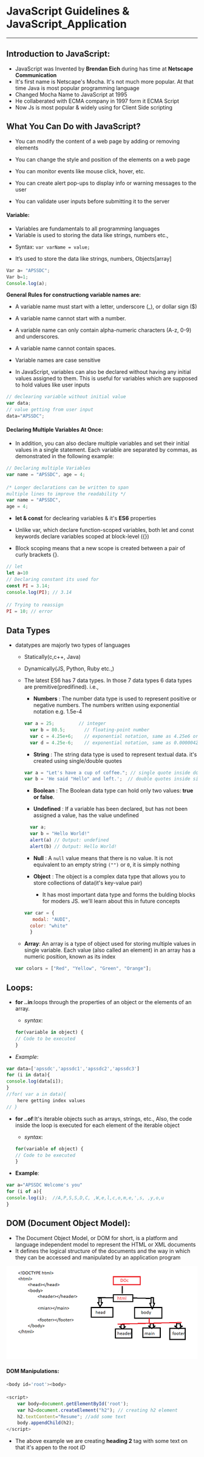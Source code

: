 # JavaScript Guidelines & JavaScript_Application
---

## Introduction to JavaScript:

+ JavaScript was Invented by **Brendan Eich** during has time at **Netscape Communication** 
+ It's first name is Netscape's Mocha. It's not much more popular. At that time Java is most popular programming language
+ Changed Mocha Name to JavaScript at 1995
+ He collaberated with ECMA company in 1997 form it ECMA Script
+ Now Js is most popular & widely using for Client Side scripting


## What You Can Do with JavaScript?

+ You can modify the content of a web page by adding or removing elements

+ You can change the style and position of the elements on a web page

+ You can monitor events like mouse click, hover, etc.

+ You can create alert pop-ups to display info or warning messages to the user

+ You can validate user inputs before submitting it to the server

#### Variable:

+ Variables are fundamentals to all programming languages
+ Variable is used to storing the data like strings, numbers etc.,

* Syntax:
```var varName = value;```

+ It’s used to store the data like strings, numbers, Objects[array]

```javascript
Var a= "APSSDC";
Var b=1;
Console.log(a);
```

**General Rules for constructiong variable names are:**

+ A variable name must start with a letter, underscore (_), or dollar sign ($)
+ A variable name cannot start with a number.
+ A variable name can only contain alpha-numeric characters (A-z, 0-9) and underscores.
+ A variable name cannot contain spaces.
+ Variable names are case sensitive 

+ In JavaScript, variables can also be declared without having any initial values assigned to them. This is useful for variables which are supposed to hold values like user inputs

```javascript
// declearing variable without initial value
var data;
// value getting from user input
data="APSSDC";
```

#### Declaring Multiple Variables At Once:

+ In addition, you can also declare multiple variables and set their initial values in a single statement. Each variable are separated by commas, as demonstrated in the following example:

```javascript
// Declaring multiple Variables
var name = "APSSDC", age = 4;
 
/* Longer declarations can be written to span
multiple lines to improve the readability */
var name = "APSSDC",
age = 4;
```
+ **let & const** for declearing variables & it's **ES6** properties

+ Unlike var, which declare function-scoped variables, both let and const keywords declare variables scoped at block-level ({})
+ Block scoping means that a new scope is created between a pair of curly brackets {}.

```javascript
// let
let a=10
// Declaring constant its used for 
const PI = 3.14;
console.log(PI); // 3.14

// Trying to reassign
PI = 10; // error
```
## Data Types

+ datatypes are majorly two types of languages
    + Statically(c,c++, Java)
    + Dynamically(JS, Python, Ruby etc.,)
    + The latest ES6 has 7 data types. In those 7 data types 6 data types are premitive(predifined). i.e.,

      + **Numbers** : The number data type is used to represent positive or negative numbers. The numbers written using exponential notation e.g. 1.5e-4
      ```javascript
      var a = 25;         // integer
        var b = 80.5;       // floating-point number
        var c = 4.25e+6;    // exponential notation, same as 4.25e6 or 4250000
        var d = 4.25e-6;    // exponential notation, same as 0.00000425 
      ```
        
      + **String** : The string data type is used to represent textual data. it's created using single/double quotes

      ```javascript
      var a = "Let's have a cup of coffee."; // single quote inside double quotes
      var b = 'He said "Hello" and left.';  // double quotes inside single quotes

      ```
      + **Boolean** : The Boolean data type can hold only two values: **true or false**. 

      + **Undefined** :  If a variable has been declared, but has not been assigned a value, has the value undefined

      ```javascript
        var a;
        var b = "Hello World!"
        alert(a) // Output: undefined
        alert(b) // Output: Hello World!
      ```

      + **Null** : A `null` value means that there is no value. It is not equivalent to an empty string `("")` or `0`, it is simply nothing

      + **Object** : The object is a complex data type that allows you to store collections of data(it's key-value pair)
        + It has most important data type and forms the bulding blocks for moders JS. we'll learn about this in future concepts
      ```javascript
      var car = {
         modal: "AUDI",
        color: "white"
        }
      ```
    + **Array**: An array is a type of object used for storing multiple values in single variable.  Each value (also called an element) in an array has a numeric position, known as its index
    
    ```javascript
    var colors = ["Red", "Yellow", "Green", "Orange"];
    ```
## Loops:

+ **for ..in**:loops through the properties of an object or the elements of an array.

    + *syntax*:
    ```javascript
    for(variable in object) {
    // Code to be executed
    }
    ```
+ *Example*:
```javascript
var data=['apssdc','apssdc1','apssdc2','apssdc3']
for (i in data){
console.log(data[i]); 
}
//for( var a in data){
    here getting index values
// }
```

+ **for ..of**:It's iterable objects such as arrays, strings, etc., Also, the code inside the loop is executed for each element of the iterable object

    + *syntax*:
    ```javascript
    for(variable of object) {
    // Code to be executed
    }
    ```
+ **Example**:
```javascript
var a="APSSDC Welcome's you"
for (i of a){
console.log(i);  //A,P,S,S,D,C, ,W,e,l,c,o,m,e,',s, ,y,o,u
}
```

## DOM (Document Object Model):

+ The Document Object Model, or DOM for short, is a platform and language independent model to represent the HTML or XML documents
+ It defines the logical structure of the documents and the way in which they can be accessed and manipulated by an application program

![image.png](domimage.png)


#### DOM Manipulations:

```javascript
<body id='root'><body>

<script>
    var body=document.getElementById('root');
    var h2=document.createElement("h2"); // creating h2 element
    h2.textContent="Resume"; //add some text 
    body.appendChild(h2);
</script>
```

+ The above example we are creating **heading 2**  tag with some text on that it's appen to the root *ID*
